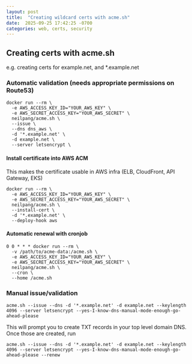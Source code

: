 ```yaml
---
layout: post
title:  "Creating wildcard certs with acme.sh"
date:  2025-09-25 17:42:25 -0700
categories: web, certs, security
---
```

## Creating certs with acme.sh

e.g. creating certs for example.net, and *.example.net

### Automatic validation (needs appropriate permissions on Route53)
```
docker run --rm \
  -e AWS_ACCESS_KEY_ID="YOUR_AWS_KEY" \
  -e AWS_SECRET_ACCESS_KEY="YOUR_AWS_SECRET" \
  neilpang/acme.sh \
  --issue \
  --dns dns_aws \
  -d '*.example.net' \
  -d example.net \
  --server letsencrypt \
```

#### Install certificate into AWS ACM

This makes the certificate usable in AWS infra (ELB, CloudFront, API Gateway, EKS)

```
docker run --rm \
  -e AWS_ACCESS_KEY_ID="YOUR_AWS_KEY" \
  -e AWS_SECRET_ACCESS_KEY="YOUR_AWS_SECRET" \
  neilpang/acme.sh \
  --install-cert \
  -d '*.example.net' \
  --deploy-hook aws
```

#### Automatic renewal with cronjob
```
0 0 * * * docker run --rm \
  -v /path/to/acme-data:/acme.sh \
  -e AWS_ACCESS_KEY_ID="YOUR_AWS_KEY" \
  -e AWS_SECRET_ACCESS_KEY="YOUR_AWS_SECRET" \
  neilpang/acme.sh \
  --cron \
  --home /acme.sh
```

### Manual issue/validation

```
acme.sh --issue --dns -d '*.example.net' -d example.net --keylength 4096 --server letsencrypt --yes-I-know-dns-manual-mode-enough-go-ahead-please 
```

This will prompt you to create TXT records in your top level domain DNS. Once those are created, run

```
acme.sh --issue --dns -d '*.example.net' -d example.net --keylength 4096 --server letsencrypt --yes-I-know-dns-manual-mode-enough-go-ahead-please --renew
```